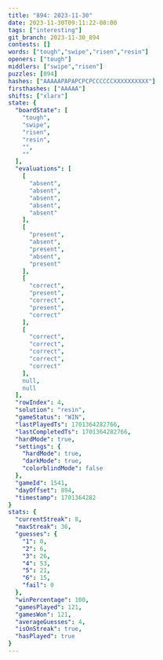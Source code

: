 ```yaml
---
title: "894: 2023-11-30"
date: 2023-11-30T09:11:22-08:00
tags: ["interesting"]
git_branch: 2023-11-30_894
contests: []
words: ["tough","swipe","risen","resin"]
openers: ["tough"]
middlers: ["swipe","risen"]
puzzles: [894]
hashes: ["AAAAAPAPAPCPCPCCCCCCXXXXXXXXXX"]
firsthashes: ["AAAAA"]
shifts: ["xlarx"]
state: {
  "boardState": [
    "tough",
    "swipe",
    "risen",
    "resin",
    "",
    ""
  ],
  "evaluations": [
    [
      "absent",
      "absent",
      "absent",
      "absent",
      "absent"
    ],
    [
      "present",
      "absent",
      "present",
      "absent",
      "present"
    ],
    [
      "correct",
      "present",
      "correct",
      "present",
      "correct"
    ],
    [
      "correct",
      "correct",
      "correct",
      "correct",
      "correct"
    ],
    null,
    null
  ],
  "rowIndex": 4,
  "solution": "resin",
  "gameStatus": "WIN",
  "lastPlayedTs": 1701364282766,
  "lastCompletedTs": 1701364282766,
  "hardMode": true,
  "settings": {
    "hardMode": true,
    "darkMode": true,
    "colorblindMode": false
  },
  "gameId": 1541,
  "dayOffset": 894,
  "timestamp": 1701364282
}
stats: {
  "currentStreak": 8,
  "maxStreak": 36,
  "guesses": {
    "1": 0,
    "2": 6,
    "3": 26,
    "4": 53,
    "5": 21,
    "6": 15,
    "fail": 0
  },
  "winPercentage": 100,
  "gamesPlayed": 121,
  "gamesWon": 121,
  "averageGuesses": 4,
  "isOnStreak": true,
  "hasPlayed": true
}
---
```

<!-- more -->
